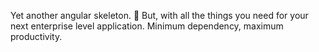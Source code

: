 Yet another angular skeleton. 🎉 But, with all the things you need for your next enterprise level application. Minimum
dependency, maximum productivity.
